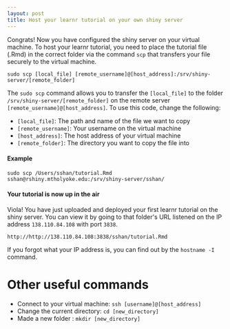 ```yaml
---
layout: post
title: Host your learnr tutorial on your own shiny server
---
```

Congrats! Now you have configured the shiny server on your virtual machine. To host your learnr tutorial, you need to place the tutorial file (.Rmd) in the correct folder via the command `scp` that transfers your file securely to the virtual machine.

```
sudo scp [local_file] [remote_username]@[host_address]:/srv/shiny-server/[remote_folder]
```
The `sudo scp` command allows you to transfer the `[local_file]` to the folder `/srv/shiny-server/[remote_folder]` on the remote server `[remote_username]@[host_address]`.  To use this code, change the following: 

- `[local_file]`: The path and name of the file we want to copy
- `[remote_username]`:  Your username on the virtual machine
- `[host_address]`: The host address of your virtual machine
- `[remote_folder]`: The directory you want to copy the file into

#### Example
```
sudo scp /Users/sshan/tutorial.Rmd sshan@rshiny.mtholyoke.edu:/srv/shiny-server/sshan/
```
#### Your tutorial is now up in the air
Viola! You have just uploaded and deployed your first learnr tutorial on the shiny server. You can view it by going to that folder's URL listened on the IP address `138.110.84.108`  with port `3838`. 
```
http://http://138.110.84.108:3838/sshan/tutorial.Rmd
```
If you forgot what your IP address is,  you can find out by the `hostname -I` command. 

# Other useful commands

- Connect to your virtual machine:    `ssh [username]@[host_address]`
- Change the current directory:   `cd [new_directory]` 
- Made a new folder :   `mkdir [new_directory]`
